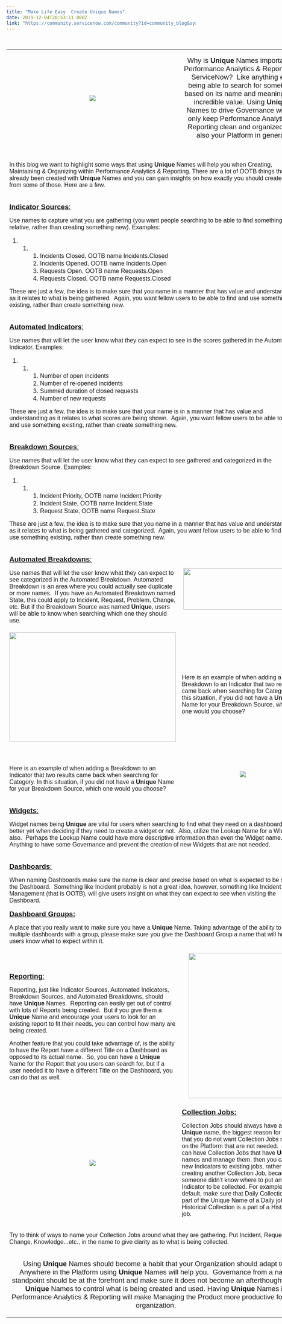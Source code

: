 ```yaml
---
title: "Make Life Easy  Create Unique Names"
date: 2019-12-04T20:53:11.000Z
link: "https://community.servicenow.com/community?id=community_blog&sys_id=03b1aa0ddbad449c190dfb2439961976"
---
```

<p> </p>
<table style="width: 778px;"><tbody><tr style="height: 47px;"><td style="width: 389px; height: 47px; text-align: center;"><img style="max-width: 100%; max-height: 480px;" src="https://community.servicenow.com/c23b26c5dba9849c190dfb2439961953.iix" /></td><td style="width: 379px; height: 47px;">
<p class="p1" style="text-align: center;"><span style="font-size: 14pt; font-family: arial, helvetica, sans-serif;">Why is <strong>Unique</strong> Names important in Performance Analytics &amp; Reporting in ServiceNow?<span class="Apple-converted-space">  </span>Like anything else being able to search for something based on its name and meaning, has incredible value. Using <strong>Unique</strong> Names to drive Governance will not only keep Performance Analytics &amp; Reporting clean and organized, but also your Platform in general.</span></p>
</td></tr><tr style="height: 17px;"><td style="width: 768px; height: 17px;" colspan="2">
<p class="p1"><br /><span style="font-family: arial, helvetica, sans-serif; font-size: 12pt;">In this blog we want to highlight some ways that using <strong>Unique</strong> Names will help you when Creating, Maintaining &amp; Organizing within Performance Analytics &amp; Reporting. There are a lot of OOTB things that have already been created with <strong>Unique</strong> Names and you can gain insights on how exactly you should create names from some of those. Here are a few.</span></p>
</td></tr><tr style="height: 17px;"><td style="width: 768px; height: 17px;" colspan="2">
<p class="p1"><span style="text-decoration: underline; font-family: arial, helvetica, sans-serif; font-size: 14pt;"><strong>Indicator Sources</strong>:</span></p>
<p class="p2"><span style="font-family: arial, helvetica, sans-serif; font-size: 12pt;">Use names to capture what you are gathering (you want people searching to be able to find something relative, rather than creating something new). Examples:</span></p>
<ol class="ol1"><li>
<ol class="ol2"><li>
<ol class="ol3"><li class="li1"><span style="font-family: arial, helvetica, sans-serif; font-size: 12pt;">Incidents Closed, OOTB name Incidents.Closed</span></li><li class="li1"><span style="font-family: arial, helvetica, sans-serif; font-size: 12pt;">Incidents Opened, OOTB name Incidents.Open</span></li><li class="li1"><span style="font-family: arial, helvetica, sans-serif; font-size: 12pt;">Requests Open, OOTB name Requests.Open</span></li><li class="li1"><span style="font-family: arial, helvetica, sans-serif; font-size: 12pt;">Requests Closed, OOTB name Requests.Closed</span></li></ol>
</li></ol>
</li></ol>
<p class="p1"><span style="font-family: arial, helvetica, sans-serif; font-size: 12pt;">These are just a few, the idea is to make sure that you name in a manner that has value and understanding as it relates to what is being gathered.<span class="Apple-converted-space">  </span>Again, you want fellow users to be able to find and use something existing, rather than create something new.</span></p>
</td></tr><tr style="height: 17px;"><td style="width: 768px; height: 17px;" colspan="2">
<p class="p1"><span style="text-decoration: underline; font-family: arial, helvetica, sans-serif; font-size: 14pt;"><strong>Automated Indicators</strong>:</span></p>
<p class="p2"><span style="font-family: arial, helvetica, sans-serif; font-size: 12pt;">Use names that will let the user know what they can expect to see in the scores gathered in the Automated Indicator. Examples:</span></p>
<ol class="ol1"><li>
<ol class="ol2"><li>
<ol class="ol3"><li class="li1"><span style="font-family: arial, helvetica, sans-serif; font-size: 12pt;">Number of open incidents</span></li><li class="li1"><span style="font-family: arial, helvetica, sans-serif; font-size: 12pt;">Number of re-opened incidents</span></li><li class="li1"><span style="font-family: arial, helvetica, sans-serif; font-size: 12pt;">Summed duration of closed requests</span></li><li class="li1"><span style="font-family: arial, helvetica, sans-serif; font-size: 12pt;">Number of new requests</span></li></ol>
</li></ol>
</li></ol>
<p class="p1"><span style="font-family: arial, helvetica, sans-serif; font-size: 12pt;">These are just a few, the idea is to make sure that your name is in a manner that has value and understanding as it relates to what scores are being shown.<span class="Apple-converted-space">  </span>Again, you want fellow users to be able to find and use something existing, rather than create something new.</span></p>
</td></tr><tr style="height: 17px;"><td style="width: 768px; height: 17px;" colspan="2">
<p class="p1"><span style="text-decoration: underline; font-family: arial, helvetica, sans-serif; font-size: 14pt;"><strong>Breakdown Sources</strong>:</span></p>
<p class="p2"><span style="font-family: arial, helvetica, sans-serif; font-size: 12pt;">Use names that will let the user know what they can expect to see gathered and categorized in the Breakdown Source. Examples:</span></p>
<ol class="ol1"><li>
<ol class="ol2"><li>
<ol class="ol3"><li class="li1"><span style="font-family: arial, helvetica, sans-serif; font-size: 12pt;">Incident Priority, OOTB name Incident.Priority</span></li><li class="li1"><span style="font-family: arial, helvetica, sans-serif; font-size: 12pt;">Incident State, OOTB name Incident.State</span></li><li class="li1"><span style="font-family: arial, helvetica, sans-serif; font-size: 12pt;">Request State, OOTB name Request.State</span></li></ol>
</li></ol>
</li></ol>
<p class="p1"><span style="font-family: arial, helvetica, sans-serif; font-size: 12pt;">These are just a few, the idea is to make sure that you name in a manner that has value and understanding as it relates to what is being gathered and categorized.<span class="Apple-converted-space">  </span>Again, you want fellow users to be able to find and use something existing, rather than create something new.</span></p>
</td></tr><tr style="height: 17px;"><td style="width: 389px; height: 17px;">
<p class="p1"><span style="text-decoration: underline; font-family: arial, helvetica, sans-serif; font-size: 14pt;"><strong>Automated Breakdowns</strong>:</span></p>
<p class="p2"><span style="font-family: arial, helvetica, sans-serif; font-size: 12pt;">Use names that will let the user know what they can expect to see categorized in the Automated Breakdown. Automated Breakdown is an area where you could actually see duplicate or more names.<span class="Apple-converted-space">  </span>If you have an Automated Breakdown named State, this could apply to Incident, Request, Problem, Change, etc. But if the Breakdown Source was named <strong>Unique</strong>, users will be able to know when searching which one they should use.</span></p>
</td><td style="width: 379px; height: 17px; text-align: center;"> <img style="max-width: 100%; max-height: 480px;" src="https://community.servicenow.com/6e98ea09dbe5849c190dfb24399619be.iix" width="316" height="110" /></td></tr><tr style="height: 17px;"><td style="width: 389px; height: 17px; text-align: center;"><img style="max-width: 100%; max-height: 480px;" src="https://community.servicenow.com/d560fe05db61c49c190dfb2439961963.iix" width="442" height="290" /> </td><td style="width: 379px; height: 17px;"><br />
<p class="p1"><span style="font-family: arial, helvetica, sans-serif; font-size: 12pt;">Here is an example of when adding a Breakdown to an Indicator that two results came back when searching for Category. In this situation, if you did not have a <strong>Unique</strong> Name for your Breakdown Source, which one would you choose?</span></p>
</td></tr><tr style="height: 17px;"><td style="width: 389px; height: 17px;"> 
<p class="p1"><span style="font-family: arial, helvetica, sans-serif; font-size: 12pt;">Here is an example of when adding a Breakdown to an Indicator that two results came back when searching for Category. In this situation, if you did not have a <strong>Unique</strong> Name for your Breakdown Source, which one would you choose?</span></p>
</td><td style="width: 379px; height: 17px; text-align: center;"> <img style="max-width: 100%; max-height: 480px;" src="https://community.servicenow.com/dc817a89dba1c49c190dfb24399619e4.iix" /></td></tr><tr style="height: 17px;"><td style="width: 389px; height: 17px;" colspan="2">
<p><span style="text-decoration: underline; font-size: 14pt; font-family: arial, helvetica, sans-serif;"><strong>Widgets</strong>:</span></p>
<p class="p1"><span style="font-family: arial, helvetica, sans-serif; font-size: 12pt;">Widget names being <strong>Unique </strong>are vital for users when searching to find what they need on a dashboard.<span class="Apple-converted-space">  </span>Or better yet when deciding if they need to create a widget or not.<span class="Apple-converted-space">  </span>Also, utilize the Lookup Name for a Widget also.<span class="Apple-converted-space">  </span>Perhaps the Lookup Name could have more descriptive information than even the Widget name.<span class="Apple-converted-space">  </span>Anything to have some Governance and prevent the creation of new Widgets that are not needed.</span></p>
</td></tr><tr style="height: 17px;"><td style="width: 389px; height: 17px;" colspan="2">
<p class="p1"><span style="text-decoration: underline; font-size: 14pt; font-family: arial, helvetica, sans-serif;"><strong>Dashboards</strong>:</span></p>
<p class="p2"><span style="font-family: arial, helvetica, sans-serif; font-size: 12pt;">When naming Dashboards make sure the name is clear and precise based on what is expected to be seen on the Dashboard.<span class="Apple-converted-space">  </span>Something like Incident probably is not a great idea, however, something like Incident Management (that is OOTB), will give users insight on what they can expect to see when visiting the Dashboard.</span></p>
<p class="p1"><span style="text-decoration: underline; font-size: 14pt; font-family: arial, helvetica, sans-serif;"><strong>Dashboard Groups:</strong></span></p>
<p class="p1"><span style="font-family: arial, helvetica, sans-serif; font-size: 12pt;">A place that you really want to make sure you have a <strong>Unique</strong> Name. Taking advantage of the ability to group multiple dashboards with a group, please make sure you give the Dashboard Group a name that will help your users know what to expect within it.</span></p>
</td></tr><tr style="height: 17px;"><td style="width: 389px; height: 17px;">
<p><span style="text-decoration: underline; font-size: 14pt; font-family: arial, helvetica, sans-serif;"><strong>Reporting</strong>:</span></p>
<p><span style="font-family: arial, helvetica, sans-serif; font-size: 12pt;">Reporting, just like Indicator Sources, Automated Indicators, Breakdown Sources, and Automated Breakdowns, should have <strong>Unique </strong>Names.<span class="Apple-converted-space">  </span>Reporting can easily get out of control with lots of Reports being created.<span class="Apple-converted-space">  </span>But if you give them a <strong>Unique</strong> Name and encourage your users to look for an existing report to fit their needs, you can control how many are being created.</span></p>
<p class="p1"><span style="font-family: arial, helvetica, sans-serif; font-size: 12pt;">Another feature that you could take advantage of, is the ability to have the Report have a different Title on a Dashboard as opposed to its actual name.<span class="Apple-converted-space">  </span>So, you can have a <strong>Unique</strong> Name for the Report that you users can search for, but if a user needed it to have a different Title on the Dashboard, you can do that as well.</span></p>
</td><td style="width: 379px; height: 17px; text-align: center;"> <img style="max-width: 100%; max-height: 480px;" src="https://community.servicenow.com/09f77e45db69c49c190dfb2439961993.iix" width="288" height="385" /></td></tr><tr style="height: 17px;"><td style="width: 389px; height: 17px; text-align: center;"><img style="max-width: 100%; max-height: 480px;" src="https://community.servicenow.com/8d883a4ddb69c49c190dfb24399619d8.iix" /></td><td style="width: 379px; height: 17px;">
<p class="p1"><span style="text-decoration: underline; font-size: 14pt; font-family: arial, helvetica, sans-serif;"><strong>Collection Jobs:</strong></span></p>
<p class="p2"><span style="font-family: arial, helvetica, sans-serif; font-size: 12pt;">Collection Jobs should always have a <strong>Unique</strong> name, the biggest reason for this, is that you do not want Collection Jobs running on the Platform that are not needed.<span class="Apple-converted-space">  </span>If you can have Collection Jobs that have <strong>Unique</strong> names and manage them, then you can add new Indicators to existing jobs, rather than creating another Collection Job, because someone didn’t know where to put an Indicator to be collected. For example, by default, make sure that Daily Collection is a part of the Unique Name of a Daily job and Historical Collection is a part of a Historical job.</span></p>
</td></tr><tr style="height: 17px;"><td style="width: 389px; height: 17px;" colspan="2">
<p class="p1"><span style="font-family: arial, helvetica, sans-serif; font-size: 12pt;">Try to think of ways to name your Collection Jobs around what they are gathering. Put Incident, Request, Change, Knowledge...etc., in the name to give clarity as to what is being collected.</span></p>
</td></tr><tr style="height: 17px;"><td style="width: 389px; height: 17px;" colspan="2">
<p class="p1" style="text-align: center;"><span style="font-size: 14pt; font-family: arial, helvetica, sans-serif;">Using <strong>Unique</strong> Names should become a habit that your Organization should adapt to.<span class="Apple-converted-space">  </span>Anywhere in the Platform using <strong>Unique</strong> Names will help you.<span class="Apple-converted-space">  </span>Governance from a name standpoint should be at the forefront and make sure it does not become an afterthought. Use <strong>Unique</strong> Names to control what is being created and used. Having <strong>Unique</strong> Names in Performance Analytics &amp; Reporting will make Managing the Product more productive for your organization.</span></p>
</td></tr></tbody></table>